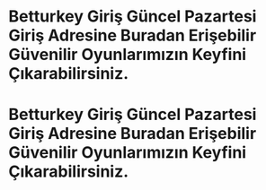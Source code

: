 # Betturkey Giriş Güncel Pazartesi Giriş Adresine Buradan Erişebilir Güvenilir Oyunlarımızın Keyfini Çıkarabilirsiniz.
# Betturkey Giriş Güncel Pazartesi Giriş Adresine Buradan Erişebilir Güvenilir Oyunlarımızın Keyfini Çıkarabilirsiniz.
